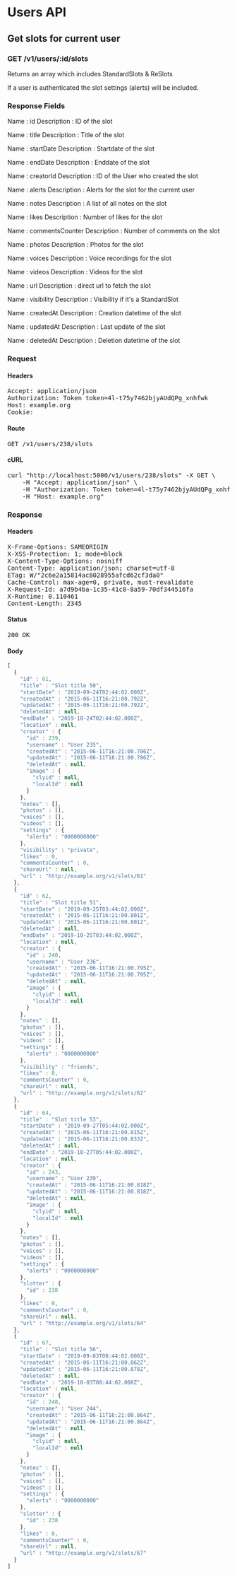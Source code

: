 # Users API

## Get slots for current user

### GET /v1/users/:id/slots

Returns an array which includes StandardSlots &amp; ReSlots

If a user is authenticated the slot settings (alerts) will be included.

### Response Fields

Name : id
Description : ID of the slot

Name : title
Description : Title of the slot

Name : startDate
Description : Startdate of the slot

Name : endDate
Description : Enddate of the slot

Name : creatorId
Description : ID of the User who created the slot

Name : alerts
Description : Alerts for the slot for the current user

Name : notes
Description : A list of all notes on the slot

Name : likes
Description : Number of likes for the slot

Name : commentsCounter
Description : Number of comments on the slot

Name : photos
Description : Photos for the slot

Name : voices
Description : Voice recordings for the slot

Name : videos
Description : Videos for the slot

Name : url
Description : direct url to fetch the slot

Name : visibility
Description : Visibility if it&#39;s a StandardSlot

Name : createdAt
Description : Creation datetime of the slot

Name : updatedAt
Description : Last update of the slot

Name : deletedAt
Description : Deletion datetime of the slot

### Request

#### Headers

<pre>Accept: application/json
Authorization: Token token=4l-t75y7462bjyAUdQPg_xnhfwk
Host: example.org
Cookie: </pre>

#### Route

<pre>GET /v1/users/238/slots</pre>

#### cURL

<pre class="request">curl &quot;http://localhost:5000/v1/users/238/slots&quot; -X GET \
	-H &quot;Accept: application/json&quot; \
	-H &quot;Authorization: Token token=4l-t75y7462bjyAUdQPg_xnhfwk&quot; \
	-H &quot;Host: example.org&quot;</pre>

### Response

#### Headers

<pre>X-Frame-Options: SAMEORIGIN
X-XSS-Protection: 1; mode=block
X-Content-Type-Options: nosniff
Content-Type: application/json; charset=utf-8
ETag: W/&quot;2c6e2a15814ac8028955afcd62cf3da0&quot;
Cache-Control: max-age=0, private, must-revalidate
X-Request-Id: a7d9b4ba-1c35-41c8-8a59-70df344516fa
X-Runtime: 0.110461
Content-Length: 2345</pre>

#### Status

<pre>200 OK</pre>

#### Body

```javascript
[
  {
    "id" : 61,
    "title" : "Slot title 50",
    "startDate" : "2019-09-24T02:44:02.000Z",
    "createdAt" : "2015-06-11T16:21:00.792Z",
    "updatedAt" : "2015-06-11T16:21:00.792Z",
    "deletedAt" : null,
    "endDate" : "2019-10-24T02:44:02.000Z",
    "location" : null,
    "creator" : {
      "id" : 239,
      "username" : "User 235",
      "createdAt" : "2015-06-11T16:21:00.786Z",
      "updatedAt" : "2015-06-11T16:21:00.786Z",
      "deletedAt" : null,
      "image" : {
        "clyid" : null,
        "localId" : null
      }
    },
    "notes" : [],
    "photos" : [],
    "voices" : [],
    "videos" : [],
    "settings" : {
      "alerts" : "0000000000"
    },
    "visibility" : "private",
    "likes" : 0,
    "commentsCounter" : 0,
    "shareUrl" : null,
    "url" : "http://example.org/v1/slots/61"
  },
  {
    "id" : 62,
    "title" : "Slot title 51",
    "startDate" : "2019-09-25T03:44:02.000Z",
    "createdAt" : "2015-06-11T16:21:00.801Z",
    "updatedAt" : "2015-06-11T16:21:00.801Z",
    "deletedAt" : null,
    "endDate" : "2019-10-25T03:44:02.000Z",
    "location" : null,
    "creator" : {
      "id" : 240,
      "username" : "User 236",
      "createdAt" : "2015-06-11T16:21:00.795Z",
      "updatedAt" : "2015-06-11T16:21:00.795Z",
      "deletedAt" : null,
      "image" : {
        "clyid" : null,
        "localId" : null
      }
    },
    "notes" : [],
    "photos" : [],
    "voices" : [],
    "videos" : [],
    "settings" : {
      "alerts" : "0000000000"
    },
    "visibility" : "friends",
    "likes" : 0,
    "commentsCounter" : 0,
    "shareUrl" : null,
    "url" : "http://example.org/v1/slots/62"
  },
  {
    "id" : 64,
    "title" : "Slot title 53",
    "startDate" : "2019-09-27T05:44:02.000Z",
    "createdAt" : "2015-06-11T16:21:00.815Z",
    "updatedAt" : "2015-06-11T16:21:00.833Z",
    "deletedAt" : null,
    "endDate" : "2019-10-27T05:44:02.000Z",
    "location" : null,
    "creator" : {
      "id" : 243,
      "username" : "User 239",
      "createdAt" : "2015-06-11T16:21:00.818Z",
      "updatedAt" : "2015-06-11T16:21:00.818Z",
      "deletedAt" : null,
      "image" : {
        "clyid" : null,
        "localId" : null
      }
    },
    "notes" : [],
    "photos" : [],
    "voices" : [],
    "videos" : [],
    "settings" : {
      "alerts" : "0000000000"
    },
    "slotter" : {
      "id" : 238
    },
    "likes" : 0,
    "commentsCounter" : 0,
    "shareUrl" : null,
    "url" : "http://example.org/v1/slots/64"
  },
  {
    "id" : 67,
    "title" : "Slot title 56",
    "startDate" : "2019-09-03T08:44:02.000Z",
    "createdAt" : "2015-06-11T16:21:00.862Z",
    "updatedAt" : "2015-06-11T16:21:00.878Z",
    "deletedAt" : null,
    "endDate" : "2019-10-03T08:44:02.000Z",
    "location" : null,
    "creator" : {
      "id" : 248,
      "username" : "User 244",
      "createdAt" : "2015-06-11T16:21:00.864Z",
      "updatedAt" : "2015-06-11T16:21:00.864Z",
      "deletedAt" : null,
      "image" : {
        "clyid" : null,
        "localId" : null
      }
    },
    "notes" : [],
    "photos" : [],
    "voices" : [],
    "videos" : [],
    "settings" : {
      "alerts" : "0000000000"
    },
    "slotter" : {
      "id" : 238
    },
    "likes" : 0,
    "commentsCounter" : 0,
    "shareUrl" : null,
    "url" : "http://example.org/v1/slots/67"
  }
]
```
